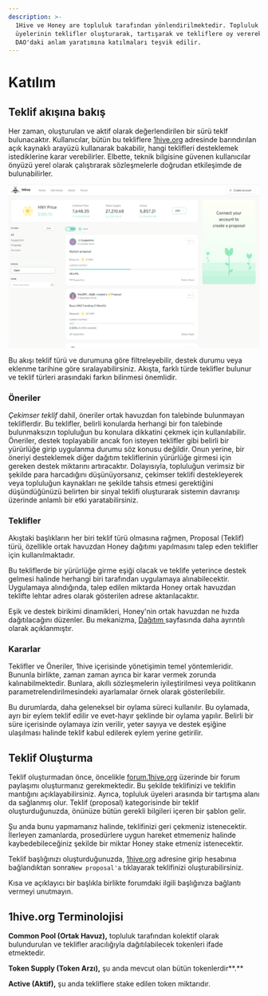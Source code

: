 ```yaml
---
description: >-
  1Hive ve Honey are topluluk tarafından yönlendirilmektedir. Topluluk
  üyelerinin teklifler oluşturarak, tartışarak ve tekliflere oy vererek 1Hive
  DAO'daki anlam yaratımına katılmaları teşvik edilir.
---
```


# Katılım

## Teklif akışına bakış

Her zaman, oluşturulan ve aktif olarak değerlendirilen bir sürü teklf bulunacaktır. Kullanıcılar, bütün bu tekliflere [1hive.org](https://1hive.org/#/home) adresinde barındırılan açık kaynaklı arayüzü kullanarak bakabilir, hangi teklifleri desteklemek istediklerine karar verebilirler. Elbette, teknik bilgisine güvenen kullanıcılar önyüzü yerel olarak çalıştırarak sözleşmelerle doğrudan etkileşimde de bulunabilirler. 

![Proposal Feed](../../.gitbook/assets/image%20%285%29.png)

Bu akışı teklif türü ve durumuna göre filtreleyebilir, destek durumu veya eklenme tarihine göre sıralayabilirsiniz. Akışta, farklı türde teklifler bulunur ve teklif türleri arasındaki farkın bilinmesi önemlidir.

### Öneriler

_Çekimser teklif_ dahil, öneriler ortak havuzdan fon talebinde bulunmayan tekliflerdir. Bu teklifler, belirli konularda herhangi bir fon talebinde bulunmaksızın topluluğun bu konulara dikkatini çekmek için kullanılabilir. Öneriler, destek toplayabilir ancak fon isteyen teklifler gibi belirli bir yürürlüğe girip uygulanma durumu söz konusu değildir. Onun yerine, bir öneriyi desteklemek diğer dağıtım tekliflerinin yürürlüğe girmesi için gereken destek miktarını artıracaktır. Dolayısıyla, topluluğun verimsiz bir şekilde para harcadığını düşünüyorsanız, çekimser teklifi destekleyerek veya topluluğun kaynakları ne şekilde tahsis etmesi gerektiğini düşündüğünüzü belirten bir sinyal teklifi oluşturarak sistemin davranışı üzerinde anlamlı bir etki yaratabilirsiniz.

### Teklifler

Akıştaki başlıkların her biri teklif türü olmasına rağmen, Proposal \(Teklif\) türü, özellikle ortak havuzdan Honey dağıtımı yapılmasını talep eden teklifler için kullanılmaktadır.

Bu tekliflerde bir yürürlüğe girme eşiği olacak ve teklife yeterince destek gelmesi halinde herhangi biri tarafından uygulamaya alınabilecektir. Uygulamaya alındığında, talep edilen miktarda Honey ortak havuzdan teklifte lehtar adres olarak gösterilen adrese aktarılacaktır.

Eşik ve destek birikimi dinamikleri, Honey'nin ortak havuzdan ne hızda dağıtılacağını düzenler. Bu mekanizma, [Dağıtım ](distribution.md)sayfasında daha ayrıntılı olarak açıklanmıştır.

### Kararlar

Teklifler ve Öneriler, 1hive içerisinde yönetişimin temel yöntemleridir. Bununla birlikte, zaman zaman ayrıca bir karar vermek zorunda kalınabilmektedir. Bunlara, akıllı sözleşmelerin iyileştirilmesi veya politikanın parametrelendirilmesindeki ayarlamalar örnek olarak gösterilebilir.

Bu durumlarda, daha geleneksel bir oylama süreci kullanılır. Bu oylamada, ayrı bir eylem teklif edilir ve evet-hayır şeklinde bir oylama yapılır. Belirli bir süre içerisinde oylamaya izin verilir, yeter sayıya ve destek eşiğine ulaşılması halinde teklif kabul edilerek eylem yerine getirilir.

## Teklif Oluşturma

Teklif oluşturmadan önce, öncelikle [forum.1hive.org](https://forum.1hive.org/) üzerinde bir forum paylaşımı oluşturmanız gerekmektedir. Bu şekilde teklifinizi ve teklifin mantığını açıklayabilirsiniz. Ayrıca, topluluk üyeleri arasında bir tartışma alanı da sağlanmış olur. Teklif \(proposal\) kategorisinde bir teklif oluşturduğunuzda, önünüze bütün gerekli bilgileri içeren bir şablon gelir.

Şu anda bunu yapmamanız halinde, teklifinizi geri çekmeniz istenecektir. İlerleyen zamanlarda, prosedürlere uygun hareket etmemeniz halinde kaybedebileceğiniz şekilde bir miktar Honey stake etmeniz istenecektir.

Teklif başlığınızı oluşturduğunuzda, [1hive.org](https://1hive.org) adresine girip hesabınıa bağlandıktan sonra`New proposal'a` tıklayarak teklifinizi oluşturabilirsiniz.

Kısa ve açıklayıcı bir başlıkla birlikte forumdaki ilgili başlığınıza bağlantı vermeyi unutmayın.

## **1hive.org Terminolojisi**

**Common Pool \(Ortak Havuz\),** topluluk tarafından kolektif olarak bulundurulan ve teklifler aracılığıyla dağıtılabilecek tokenleri ifade etmektedir.

**Token Supply \(Token Arzı\),** şu anda mevcut olan bütün tokenlerdir**.**

**Active \(Aktif\),** şu anda tekliflere stake edilen token miktarıdır.

